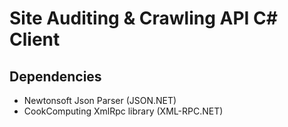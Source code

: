 # Site Auditing & Crawling API C# Client
## Dependencies
* Newtonsoft Json Parser (JSON.NET)
* CookComputing XmlRpc library (XML-RPC.NET)
